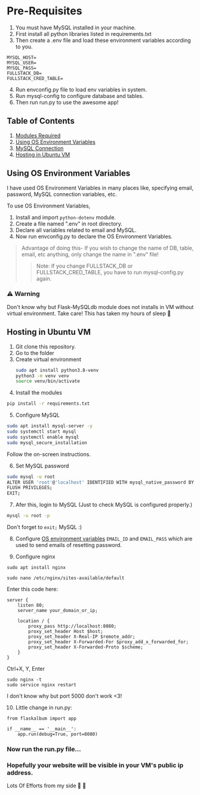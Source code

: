 # Pre-Requisites
1. You must have MySQL installed in your machine.
2. First install all python libraries listed in requirements.txt
3. Then create a .env file and load these environment variables according to you.
```env
MYSQL_HOST=
MYSQL_USER=
MYSQL_PASS=
FULLSTACK_DB=
FULLSTACK_CRED_TABLE=
```
4. Run envconfig.py file to load env variables in system.
5. Run mysql-config to configure database and tables.
6. Then run run.py to use the awesome app!


## Table of Contents
1. [Modules Required](requirements.txt)
2. [Using OS Environment Variables](#using-os-environment-variables)
3. [MySQL Connection](mysql-config.py)
4. [Hosting in Ubuntu VM](#hosting-in-ubuntu-vm)


## Using OS Environment Variables

I have used OS Environment Variables in many places like, specifying email, password, MySQL connection variables, etc.

To use OS Environment Variables,
1. Install and import `python-dotenv` module.
2. Create a file named ".env" in root directory.
3. Declare all variables related to email and MySQL.
4. Now run envconfig.py to declare the OS Environment Variables.

> Advantage of doing this- If you wish to change the name of DB, table, email, etc anything, only change the name in ".env" file!
>> Note: If you change FULLSTACK_DB or FULLSTACK_CRED_TABLE, you have to run mysql-config.py again.

### ⚠️ **Warning**
Don't know why but Flask-MySQLdb module does not installs in VM without virtual environment. 
Take care! This has taken my hours of sleep 🥲


## Hosting in Ubuntu VM
1. Git clone this repository.
2. Go to the folder
3. Create virtual environment
   ```sh
   sudo apt install python3.8-venv
   python3 -m venv venv
   source venv/bin/activate
   ```
4. Install the modules
```sh
pip install -r requirements.txt
```
5. Configure MySQL
```sh
sudo apt install mysql-server -y
sudo systemctl start mysql
sudo systemctl enable mysql
sudo mysql_secure_installation
```
Follow the on-screen instructions.

6. Set MySQL password
```sh
sudo mysql -u root
ALTER USER 'root'@'localhost' IDENTIFIED WITH mysql_native_password BY 'your_new_password';
FLUSH PRIVILEGES;
EXIT;
```
7. Afer this, login to MySQL (Just to check MySQL is configured properly.)
```sh
mysql -u root -p
```
Don't forget to `exit;` MySQL :)

8. Configure [OS environment variables](#using-os-environment-variables) `EMAIL_ID` and `EMAIL_PASS` which are used to send emails of resetting password.

9. Configure nginx
```
sudo apt install nginx
```
```
sudo nano /etc/nginx/sites-available/default
```
Enter this code here:
```
server {
    listen 80;
    server_name your_domain_or_ip;

    location / {
        proxy_pass http://localhost:8080;
        proxy_set_header Host $host;
        proxy_set_header X-Real-IP $remote_addr;
        proxy_set_header X-Forwarded-For $proxy_add_x_forwarded_for;
        proxy_set_header X-Forwarded-Proto $scheme;
    }
}
```
Ctrl+X, Y, Enter
```
sudo nginx -t
sudo service nginx restart
```
I don't know why but port 5000 don't work <3!

10. Little change in run.py:
```
from flaskalbum import app

if __name__ == '__main__':
    app.run(debug=True, port=8080)
```

### Now run the run.py file...
### Hopefully your website will be visible in your VM's public ip address.

Lots Of Efforts from my side 💖 🥵